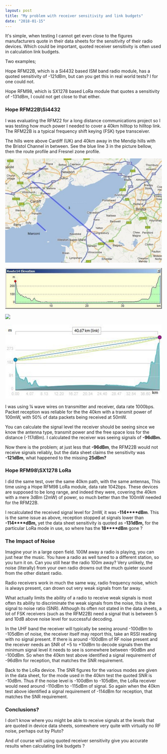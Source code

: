 ```yaml
---
layout: post
title: "My problem with receiver sensitivity and link budgets"
date: "2018-01-15"
---
```


It's simple, when testing I cannot get even close to the figures manufacturers quote in their data sheets for the sensitivity of their radio devices. Which could be important, quoted receiver sensitivity is often used in calculation link budgets.

Two examples;

Hope RFM22B, which is a Si4432 based ISM band radio module, has a quoted sensitivity of -121dBm, but can you get this in real world tests? I for one could not.

Hope RFM98, which is SX1278 based LoRa module that quotes a sensitivity of -131dBm, I could not get close to that either.

### Hope RFM22B\\Si4432

I was evaluating the RFM22 for a long distance communications project so I was testing how much power I needed to cover a 40km hilltop to hilltop link. The RFM22B is a typical frequency shift keying (FSK) type transceiver.

The hills were above Cardiff (UK) and 40km away in the Mendip hills with the Bristol Channel in between. See the blue line 3 in the picture bellow, then the route profile and Fresnel zone profile.

![Picture1](/images/Picture1_thumb.jpg "Picture1")

![picture2](/images/picture2_thumb.jpg "picture2")

![](/images/picture2.jpg)

![Fresnel Zone](images/Fresnel-Zone_thumb.jpg "Fresnel Zone")

I was using ¼ wave wires on transmitter and receiver, data rate 1000bps. Packet reception was reliable for the the 40km with a transmit power of 100mW, with 50% of data packets being received at 50mW.

You can calculate the signal level the receiver should be seeing since we know the antenna type, transmit power and the free space loss for the distance (-117dBm). I calculated the receiver was seeing signals of **\-96dBm.**

Now there is the problem; at just less that **\-96dBm**, the RFM22B would not receive signals reliably, but the data sheet claims the sensitivity was **\-121dBm**, what happened to the missing **25dBm?**

### Hope RFM98\\SX1278 LoRa

I did the same test, over the same 40km path, with the same antennas, This time using a Hope RFM98 LoRa module, data rate 1042bps. These devices are supposed to be long range, and indeed they were, covering the 40km with a mere 3dBm (2mW) of power, so much better than the 100mW needed for the RFM22B.

I recalculated the received signal level for 2mW, it was **\-****11****4****dBm**. This is the same issue as above, reception stopped at signals lower than **\-****11****4****dBm,** yet the data sheet sensitivity is quoted as **\-131dBm,** for the particular LoRa mode in use, so where has the **18****dBm** gone ?

### The Impact of Noise

Imagine your in a large open field. 100M away a radio is playing, you can just hear the music. You have a radio as well tuned to a different station, so you turn it on. Can you still hear the radio 100m away? Very unlikely, the noise (literally) from your own radio drowns out the much quieter sound from the other distant radio.

Radio receivers work in much the same way, radio frequency noise, which is always present, can drown out very weak signals from far away.

What actually limits the ability of a radio to receive weak signals is most often its ability to discriminate the weak signals from the noise, this is the signal to noise ratio (SNR). Although its often not stated in the data sheets, a lot of FSK receivers (such as the RFM22B) need a signal that is between 5 and 10dB above noise level for successful decoding.

In the UHF band the receiver will typically be seeing around -100dBm to -105dBm of noise, the receiver itself may report this, take an RSSI reading with no signal present. If there is around -100dBm of RF noise present and the receiver needs an SNR of +5 to +10dBm to decode signals then the minimum signal level it needs to see is somewhere between -90dBm and -100dBm. So when the 40km test above identified a signal requirement of -96dBm for reception, that matches the SNR requirement.

Back to the LoRa device. The SNR figures for the various modes are given in the data sheet, for the mode used in the 40km test the quoted SNR is -10dBm. Thus if the noise level is -100dBm to -105dBm, the LoRa receiver would need around -110dBm to -115dBm of signal. So again when the 40km test above identified a signal requirement of -114dBm for reception, that matches the SNR requirement.

### Conclusions?

I don’t know where you might be able to receive signals at the levels that are quoted in device data sheets, somewhere very quite with virtually no RF noise, perhaps out by Pluto?

And of course will using quoted receiver sensitivity give you accurate results when calculating link budgets ?
